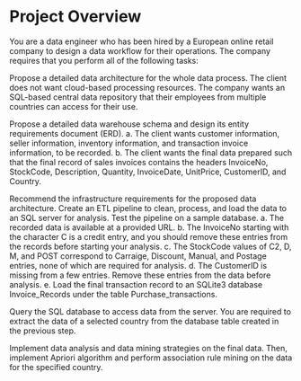 # Project Overview
You are a data engineer who has been hired by a European online retail company to design a data workflow for their operations. The company requires that you perform all of the following tasks:

Propose a detailed data architecture for the whole data process.
The client does not want cloud-based processing resources. The company wants an SQL-based central data repository that their employees from multiple countries can access for their use.

Propose a detailed data warehouse schema and design its entity requirements document (ERD).
a. The client wants customer information, seller information, inventory information, and transaction invoice information, to be recorded.
b. The client wants the final data prepared such that the final record of sales invoices contains the headers InvoiceNo, StockCode, Description, Quantity, InvoiceDate, UnitPrice, CustomerID, and Country.

Recommend the infrastructure requirements for the proposed data architecture.
Create an ETL pipeline to clean, process, and load the data to an SQL server for analysis. Test the pipeline on a sample database.
a. The recorded data is available at a provided URL.
b. The InvoiceNo starting with the character C is a credit entry, and you should remove these entries from the records before starting your analysis.
c. The StockCode values of C2, D, M, and POST correspond to Carraige, Discount, Manual, and Postage entries, none of which are required for analysis.
d. The CustomerID is missing from a few entries. Remove these entries from the data before analysis.
e. Load the final transaction record to an SQLite3 database Invoice_Records under the table Purchase_transactions.

Query the SQL database to access data from the server.
You are required to extract the data of a selected country from the database table created in the previous step.

Implement data analysis and data mining strategies on the final data.
Then, implement Apriori algorithm and perform association rule mining on the data for the specified country.
